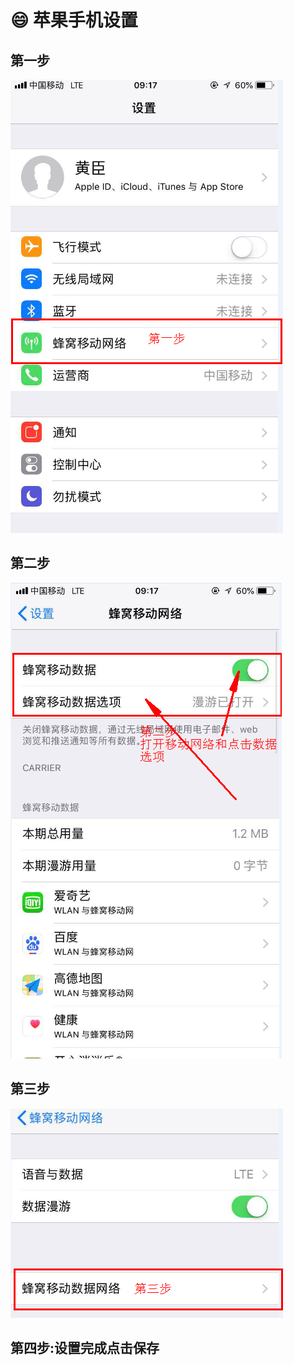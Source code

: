 # 😄 苹果手机设置

## 第一步

![](<../../.gitbook/assets/image (5).png>)

## 第二步

![](<../../.gitbook/assets/image (6).png>)

## 第三步

![](<../../.gitbook/assets/image (7).png>)

## 第四步:设置完成点击保存
